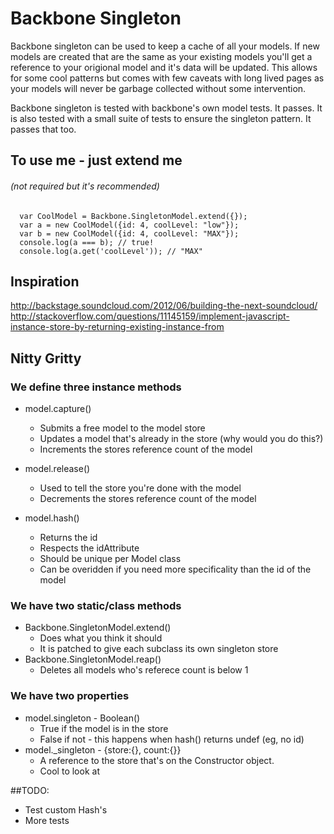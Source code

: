 # Backbone Singleton
Backbone singleton can be used to keep a cache of all your models. If new models are created that are the same as your existing models you'll get a reference to your origional model and it's data will be updated. This allows for some cool patterns but comes with few caveats with long lived pages as your models will never be garbage collected without some intervention.

Backbone singleton is tested with backbone's own model tests. It passes. It is also tested with a small suite of tests to ensure the singleton pattern. It passes that too.

## To use me - just extend me
###### (not required but it's recommended)
```
  var CoolModel = Backbone.SingletonModel.extend({});
  var a = new CoolModel({id: 4, coolLevel: "low"});
  var b = new CoolModel({id: 4, coolLevel: "MAX"});
  console.log(a === b); // true!
  console.log(a.get('coolLevel')); // "MAX"
```

## Inspiration
http://backstage.soundcloud.com/2012/06/building-the-next-soundcloud/
http://stackoverflow.com/questions/11145159/implement-javascript-instance-store-by-returning-existing-instance-from

## Nitty Gritty

### We define three instance methods

- model.capture()
    - Submits a free model to the model store
    - Updates a model that's already in the store (why would you do this?)
    - Increments the stores reference count of the model

- model.release()
    - Used to tell the store you're done with the model
    - Decrements the stores reference count of the model
- model.hash()
    - Returns the id
    - Respects the idAttribute
    - Should be unique per Model class
    - Can be overidden if you need more specificality than the id of the model

### We have two static/class methods
- Backbone.SingletonModel.extend()
    - Does what you think it should
    - It is patched to give each subclass its own singleton store
- Backbone.SingletonModel.reap()
    - Deletes all models who's referece count is below 1

### We have two properties
- model.singleton - Boolean()
    - True if the model is in the store
    - False if not - this happens when hash() returns undef (eg, no id)
- model._singleton - {store:{}, count:{}}
    - A reference to the store that's on the Constructor object.
    - Cool to look at


##TODO:
- Test custom Hash's
- More tests
